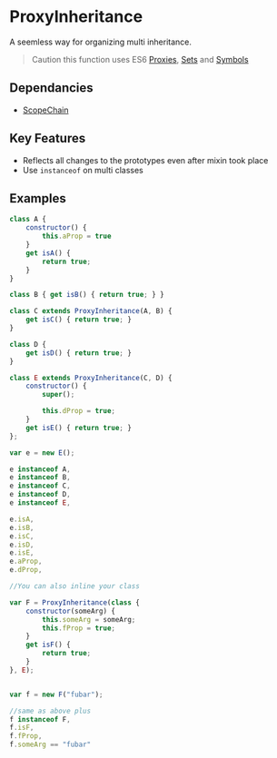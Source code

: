 # ProxyInheritance
	
A seemless way for organizing multi inheritance.
	
> Caution this function uses ES6 [Proxies](https://developer.mozilla.org/en-US/docs/Web/JavaScript/Reference/Global_Objects/Proxy), [Sets](https://developer.mozilla.org/en-US/docs/Web/JavaScript/Reference/Global_Objects/Set) and [Symbols](https://developer.mozilla.org/en-US/docs/Web/JavaScript/Reference/Global_Objects/Symbol/hasInstance)
	
## Dependancies
- [ScopeChain](https://github.com/stephan-dum/scopeChain)
	
## Key Features
- Reflects all changes to the prototypes even after mixin took place
- Use `instanceof` on multi classes
	
## Examples

```javascript
class A {
    constructor() {
        this.aProp = true
    }
    get isA() {
        return true;
    }
}

class B { get isB() { return true; } }

class C extends ProxyInheritance(A, B) {
    get isC() { return true; }
}

class D {
    get isD() { return true; }
}

class E extends ProxyInheritance(C, D) {
    constructor() {
        super();

        this.dProp = true;
    }
    get isE() { return true; }
};

var e = new E();

e instanceof A,
e instanceof B,
e instanceof C,
e instanceof D,
e instanceof E,

e.isA,
e.isB,
e.isC,
e.isD,
e.isE,
e.aProp,
e.dProp,

//You can also inline your class

var F = ProxyInheritance(class {
    constructor(someArg) {
        this.someArg = someArg;
        this.fProp = true;
    }
    get isF() {
        return true;
    }
}, E);


var f = new F("fubar");

//same as above plus
f instanceof F,
f.isF,
f.fProp,
f.someArg == "fubar"

```
